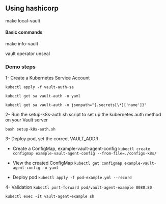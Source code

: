 ## Using hashicorp

make local-vault

#### Basic commands

make info-vault

vault operator unseal

### Demo steps

1- Create a Kubernetes Service Account

```
kubectl apply -f vault-auth-sa

kubectl get sa vault-auth -o yaml

kubectl get sa vault-auth -o jsonpath="{.secrets[\*]['name']}"
```

2- Run the setup-k8s-auth.sh script to set up the kubernetes auth method on your Vault server

`bash setup-k8s-auth.sh`

3- Deploy pod, set the correct VAULT_ADDR

- Create a ConfigMap, example-vault-agent-config
  `kubectl create configmap example-vault-agent-config --from-file=./configs-k8s/`

- View the created ConfigMap
  `kubectl get configmap example-vault-agent-config -o yaml`

- Deploy pod
  `kubectl apply -f pod-example.yml --record`

4- Validation
`kubectl port-forward pod/vault-agent-example 8080:80`

`kubectl exec -it vault-agent-example sh`
